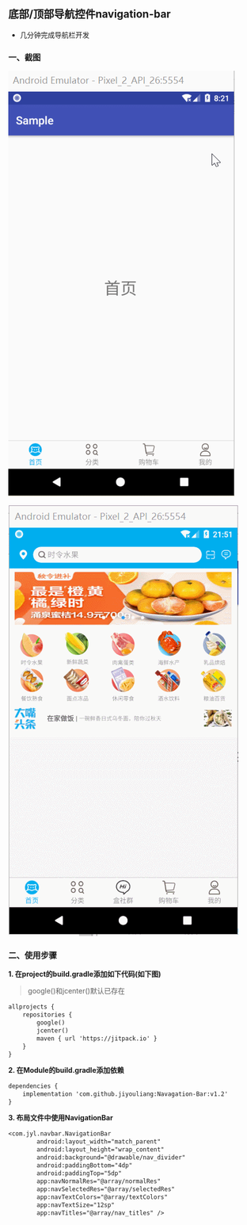 ## 底部/顶部导航控件navigation-bar

* 几分钟完成导航栏开发


### 一、截图

![](screenshot.gif)     



![](screenshot2.gif)



### 二、使用步骤

**1. 在project的build.gradle添加如下代码(如下图)**

> google()和jcenter()默认已存在

	allprojects {
	    repositories {
	        google()
	        jcenter()
	        maven { url 'https://jitpack.io' }
	    }
	}



**2. 在Module的build.gradle添加依赖**

	dependencies {
	    implementation 'com.github.jiyouliang:Navagation-Bar:v1.2'
	}


**3. 布局文件中使用NavigationBar**

	<com.jyl.navbar.NavigationBar
	        android:layout_width="match_parent"
	        android:layout_height="wrap_content"
	        android:background="@drawable/nav_divider"
	        android:paddingBottom="4dp"
	        android:paddingTop="5dp"
	        app:navNormalRes="@array/normalRes"
	        app:navSelectedRes="@array/selectedRes"
	        app:navTextColors="@array/textColors"
	        app:navTextSize="12sp"
	        app:navTitles="@array/nav_titles" />
